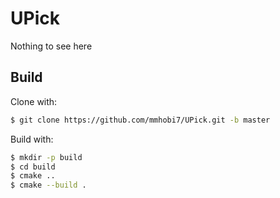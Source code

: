 # UPick
Nothing to see here

Build
------------
Clone with:
```bash
$ git clone https://github.com/mmhobi7/UPick.git -b master
```
Build with:
```bash
$ mkdir -p build
$ cd build
$ cmake ..
$ cmake --build .
```